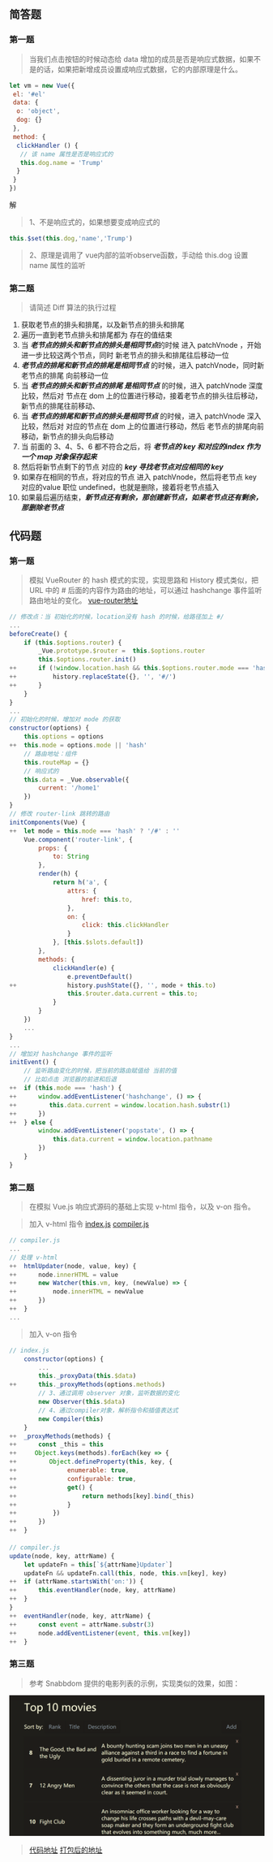 ## 简答题
### 第一题
> 当我们点击按钮的时候动态给 data 增加的成员是否是响应式数据，如果不是的话，如果把新增成员设置成响应式数据，它的内部原理是什么。

```js
let vm = new Vue({
 el: '#el'
 data: {
  o: 'object',
  dog: {}
 },
 method: {
  clickHandler () {
   // 该 name 属性是否是响应式的
   this.dog.name = 'Trump'
  }
 }
})
```
解
> 1、不是响应式的，如果想要变成响应式的
```js
this.$set(this.dog,'name','Trump')
```
> 2、原理是调用了 vue内部的监听observe函数，手动给 this.dog 设置name 属性的监听

### 第二题
> 请简述 Diff 算法的执行过程

1. 获取老节点的排头和排尾，以及新节点的排头和排尾
2. 遍历一直到老节点排头和排尾都为 存在的值结束
3. 当 ***老节点的排头和新节点的排头是相同节点***的时候 进入 patchVnode ，开始进一步比较这两个节点，同时 新老节点的排头和排尾往后移动一位
4. ***老节点的排尾和新节点的排尾是相同节点*** 的时候，进入 patchVnode，同时新老节点的排尾 向前移动一位
5. 当 ***老节点的排头和新节点的排尾 是相同节点*** 的时候，进入 patchVnode 深度比较，然后对 节点在 dom 上的位置进行移动，接着老节点的排头往后移动，新节点的排尾往前移动、
6. 当 ***老节点的排尾和新节点的排头是相同节点*** 的时候，进入 patchVnode 深入比较，然后对 对应的节点在 dom 上的位置进行移动，然后 老节点的排尾向前移动，新节点的排头向后移动
7. 当 前面的 3、4、5、6 都不符合之后，将 ***老节点的 key 和对应的index 作为一个 map 对象保存起来***
8. 然后将新节点剩下的节点 对应的 ***key 寻找老节点对应相同的 key***
9. 如果存在相同的节点，将对应的节点 进入 patchVnode，然后将老节点 key 对应的value 职位 undefined，也就是删除，接着将老节点插入
10. 如果最后遍历结束，***新节点还有剩余，那创建新节点，如果老节点还有剩余，那删除老节点***


## 代码题
### 第一题
> 模拟 VueRouter 的 hash 模式的实现，实现思路和 History 模式类似，把 URL 中的 # 后面的内容作为路由的地址，可以通过 hashchange 事件监听路由地址的变化。
> [vue-router地址](https://github.com/dongceha/homework/blob/master/fed-e-task-03-01/code/vue-router/index.js)
```js
// 修改点：当 初始化的时候，location没有 hash 的时候，给路径加上 #/
...
beforeCreate() {
    if (this.$options.router) {
        _Vue.prototype.$router =  this.$options.router
        this.$options.router.init()
++      if (!window.location.hash && this.$options.router.mode === 'hash') {
++          history.replaceState({}, '', '#/')
++      }
    }
}
...
// 初始化的时候，增加对 mode 的获取
constructor(options) {
    this.options = options
++  this.mode = options.mode || 'hash'
    // 路由地址：组件
    this.routeMap = {}
    // 响应式的 
    this.data = _Vue.observable({
        current: '/home1'
    })
}
// 修改 router-link 跳转的路由
initComponents(Vue) {
++  let mode = this.mode === 'hash' ? '/#' : ''
    Vue.component('router-link', {
        props: {
            to: String
        },
        render(h) {
            return h('a', {
                attrs: {
                    href: this.to,
                },
                on: {
                    click: this.clickHandler
                }
            }, [this.$slots.default])
        },
        methods: {
            clickHandler(e) {
                e.preventDefault()
++              history.pushState({}, '', mode + this.to)
                this.$router.data.current = this.to;
            } 
        }
    })
    ...
}
...
// 增加对 hashchange 事件的监听
initEvent() {
    // 监听路由变化的时候，把当前的路由赋值给 当前的值
    // 比如点击 浏览器的前进和后退
++  if (this.mode === 'hash') {
++      window.addEventListener('hashchange', () => {
++         this.data.current = window.location.hash.substr(1)
++      })
++  } else {
        window.addEventListener('popstate', () => {
            this.data.current = window.location.pathname
        })
    }
}
```

### 第二题
> 在模拟 Vue.js 响应式源码的基础上实现 v-html 指令，以及 v-on 指令。

> 加入 v-html 指令 [index.js](https://github.com/dongceha/homework/blob/master/fed-e-task-03-01/code/vue-observe/js/index.js) [compiler.js](https://github.com/dongceha/homework/blob/master/fed-e-task-03-01/code/vue-observe/js/compiler.js)
```js
// compiler.js
...
// 处理 v-html
++  htmlUpdater(node, value, key) {
++      node.innerHTML = value
++      new Watcher(this.vm, key, (newValue) => {
++          node.innerHTML = newValue
++      })
++  }
...
```
> 加入 v-on 指令
```js
// index.js
    constructor(options) {
        ...
        this._proxyData(this.$data)
++      this._proxyMethods(options.methods)
        // 3、通过调用 observer 对象，监听数据的变化
        new Observer(this.$data)
        // 4、通过compiler对象，解析指令和插值表达式
        new Compiler(this)
    }
++  _proxyMethods(methods) {
++      const _this = this
++     Object.keys(methods).forEach(key => {
++         Object.defineProperty(this, key, {
++              enumerable: true,
++              configurable: true,
++              get() {
++                  return methods[key].bind(_this)
++              }
++          })
++      })
++  }

// compiler.js
update(node, key, attrName) {
    let updateFn = this[`${attrName}Updater`]
    updateFn && updateFn.call(this, node, this.vm[key], key)
++  if (attrName.startsWith('on:')) {
++      this.eventHandler(node, key, attrName)
++  }
}
++  eventHandler(node, key, attrName) {
++      const event = attrName.substr(3)
++      node.addEventListener(event, this.vm[key])
++  }
```


### 第三题
> 参考 Snabbdom 提供的电影列表的示例，实现类似的效果，如图：

![image](https://github.com/dongceha/homework/blob/master/fed-e-task-03-01/homework2-3.png)

> [代码地址](https://github.com/dongceha/homework/tree/master/fed-e-task-03-01/code/snabbdom-demo) [打包后的地址](https://github.com/dongceha/homework/tree/master/fed-e-task-03-01/code/snabbdom-demo/build)